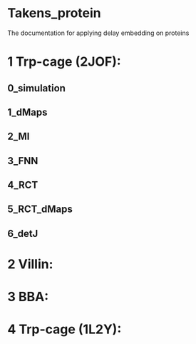 # Takens_protein
The documentation for applying delay embedding on proteins

# 1 Trp-cage (2JOF): 

## 0_simulation

## 1_dMaps

## 2_MI

## 3_FNN

## 4_RCT

## 5_RCT_dMaps

## 6_detJ



# 2 Villin: 




# 3 BBA: 




# 4 Trp-cage (1L2Y): 

